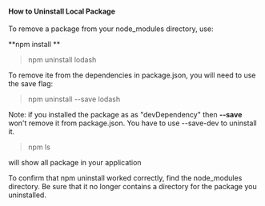 #### How to Uninstall Local Package

To remove a package from your node_modules directory, use: 

**npm install <package> **

> npm uninstall lodash

To remove ite from the dependencies in package.json, you will need to use the save flag:

> npm uninstall --save lodash

Note: if you installed the package as as "devDependency" then **--save** won't remove it from package.json. You have to use --save-dev to uninstall it.

> npm ls 

will show all package in your application


To confirm that npm uninstall worked correctly, find the node_modules directory. Be sure that it no longer contains a directory for the package you uninstalled.


